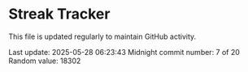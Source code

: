 # Streak Tracker

This file is updated regularly to maintain GitHub activity.

Last update: 2025-05-28 06:23:43
Midnight commit number: 7 of 20
Random value: 18302
